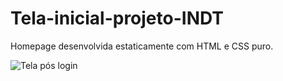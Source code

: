# Tela-inicial-projeto-INDT
Homepage desenvolvida estaticamente com HTML e CSS puro.

![Tela pós login](https://user-images.githubusercontent.com/80002458/129126320-6b424984-48a2-4ca3-a31e-ab1d700945ed.png)

